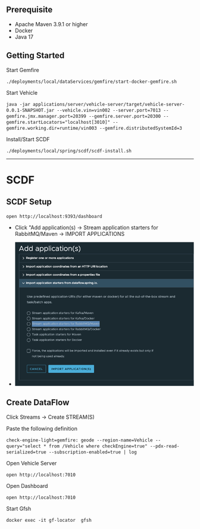 
## Prerequisite

- Apache Maven 3.9.1 or higher 
- Docker
- Java 17


## Getting Started

Start Gemfire

```shell
./deployments/local/dataServices/gemfire/start-docker-gemfire.sh
```

Start Vehicle

```shell
java -jar applications/server/vehicle-server/target/vehicle-server-0.0.1-SNAPSHOT.jar --vehicle.vin=vin002 --server.port=7013 --gemfire.jmx.manager.port=20399 --gemfire.server.port=20300 --gemfire.startLocators="localhost[3010]" --gemfire.working.dir=runtime/vin003 --gemfire.distributedSystemId=3
```


Install/Start SCDF

```shell
./deployments/local/spring/scdf/scdf-install.sh 
```

-----------------------------------
# SCDF 


## SCDF Setup

```shell
open http://localhost:9393/dashboard
```

- Click "Add application(s) -> Stream application starters for RabbitMQ/Maven -> IMPORT APPLICATIONS

- ![SCDF-ADD-APPS.png](image/SCDF-ADD-APPS.png)


## Create DataFlow

Click Streams -> Create STREAM(S)


Paste the following definition

```shell
check-engine-light=gemfire: geode --region-name=Vehicle --query="select * from /Vehicle where checkEngine=true" --pdx-read-serialized=true --subscription-enabled=true | log
```


Open Vehicle Server
```shell
open http://localhost:7010
```

Open Dashboard
```shell
open http://localhost:7010
```



Start Gfsh

```shell
docker exec -it gf-locator  gfsh
```
